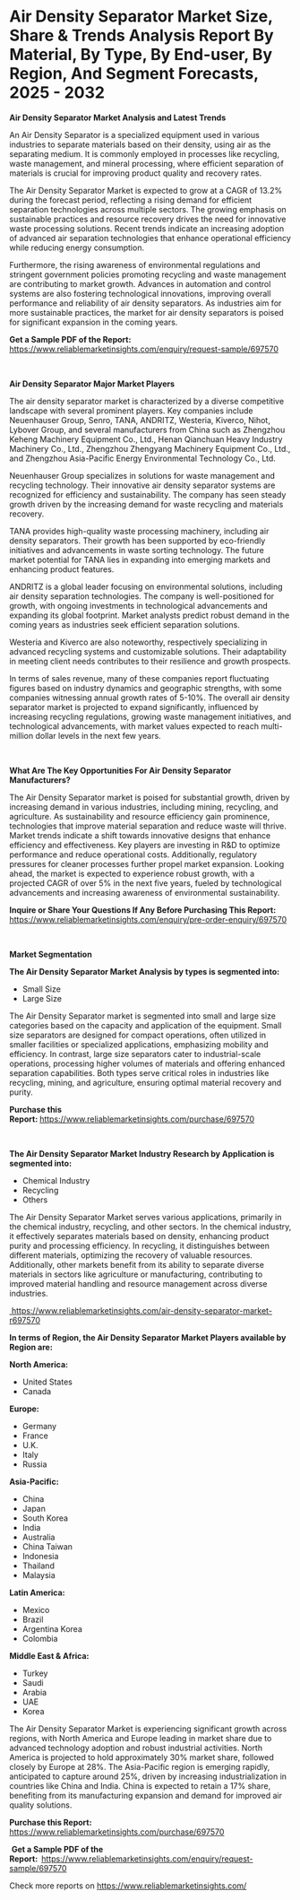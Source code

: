 <p><h1>Air Density Separator Market Size, Share & Trends Analysis Report By Material, By Type, By End-user, By Region, And Segment Forecasts, 2025 - 2032</h1></p><p><strong>Air Density Separator Market Analysis and Latest Trends</strong></p>
<p><p>An Air Density Separator is a specialized equipment used in various industries to separate materials based on their density, using air as the separating medium. It is commonly employed in processes like recycling, waste management, and mineral processing, where efficient separation of materials is crucial for improving product quality and recovery rates.</p><p>The Air Density Separator Market is expected to grow at a CAGR of 13.2% during the forecast period, reflecting a rising demand for efficient separation technologies across multiple sectors. The growing emphasis on sustainable practices and resource recovery drives the need for innovative waste processing solutions. Recent trends indicate an increasing adoption of advanced air separation technologies that enhance operational efficiency while reducing energy consumption. </p><p>Furthermore, the rising awareness of environmental regulations and stringent government policies promoting recycling and waste management are contributing to market growth. Advances in automation and control systems are also fostering technological innovations, improving overall performance and reliability of air density separators. As industries aim for more sustainable practices, the market for air density separators is poised for significant expansion in the coming years.</p></p>
<p><strong>Get a Sample PDF of the Report:&nbsp;</strong> <a href="https://www.reliablemarketinsights.com/enquiry/request-sample/697570?utm_campaign=2311&utm_medium=2&utm_source=Github&utm_content=ia&utm_term=17022025&utm_id=air-density-separator">https://www.reliablemarketinsights.com/enquiry/request-sample/697570</a></p>
<p>&nbsp;</p>
<p><strong>Air Density Separator Major Market Players</strong></p>
<p><p>The air density separator market is characterized by a diverse competitive landscape with several prominent players. Key companies include Neuenhauser Group, Senro, TANA, ANDRITZ, Westeria, Kiverco, Nihot, Lybover Group, and several manufacturers from China such as Zhengzhou Keheng Machinery Equipment Co., Ltd., Henan Qianchuan Heavy Industry Machinery Co., Ltd., Zhengzhou Zhengyang Machinery Equipment Co., Ltd., and Zhengzhou Asia-Pacific Energy Environmental Technology Co., Ltd.</p><p>Neuenhauser Group specializes in solutions for waste management and recycling technology. Their innovative air density separator systems are recognized for efficiency and sustainability. The company has seen steady growth driven by the increasing demand for waste recycling and materials recovery.</p><p>TANA provides high-quality waste processing machinery, including air density separators. Their growth has been supported by eco-friendly initiatives and advancements in waste sorting technology. The future market potential for TANA lies in expanding into emerging markets and enhancing product features.</p><p>ANDRITZ is a global leader focusing on environmental solutions, including air density separation technologies. The company is well-positioned for growth, with ongoing investments in technological advancements and expanding its global footprint. Market analysts predict robust demand in the coming years as industries seek efficient separation solutions.</p><p>Westeria and Kiverco are also noteworthy, respectively specializing in advanced recycling systems and customizable solutions. Their adaptability in meeting client needs contributes to their resilience and growth prospects.</p><p>In terms of sales revenue, many of these companies report fluctuating figures based on industry dynamics and geographic strengths, with some companies witnessing annual growth rates of 5-10%. The overall air density separator market is projected to expand significantly, influenced by increasing recycling regulations, growing waste management initiatives, and technological advancements, with market values expected to reach multi-million dollar levels in the next few years.</p></p>
<p>&nbsp;</p>
<p><strong>What Are The Key Opportunities For Air Density Separator Manufacturers?</strong></p>
<p><p>The Air Density Separator market is poised for substantial growth, driven by increasing demand in various industries, including mining, recycling, and agriculture. As sustainability and resource efficiency gain prominence, technologies that improve material separation and reduce waste will thrive. Market trends indicate a shift towards innovative designs that enhance efficiency and effectiveness. Key players are investing in R&D to optimize performance and reduce operational costs. Additionally, regulatory pressures for cleaner processes further propel market expansion. Looking ahead, the market is expected to experience robust growth, with a projected CAGR of over 5% in the next five years, fueled by technological advancements and increasing awareness of environmental sustainability.</p></p>
<p><strong>Inquire or Share Your Questions If Any Before Purchasing This Report:</strong> <a href="https://www.reliablemarketinsights.com/enquiry/pre-order-enquiry/697570?utm_campaign=2311&utm_medium=2&utm_source=Github&utm_content=ia&utm_term=17022025&utm_id=air-density-separator">https://www.reliablemarketinsights.com/enquiry/pre-order-enquiry/697570</a></p>
<p>&nbsp;</p>
<p><strong>Market Segmentation</strong></p>
<p><strong>The Air Density Separator Market Analysis by types is segmented into:</strong></p>
<p><ul><li>Small Size</li><li>Large Size</li></ul></p>
<p><p>The Air Density Separator market is segmented into small and large size categories based on the capacity and application of the equipment. Small size separators are designed for compact operations, often utilized in smaller facilities or specialized applications, emphasizing mobility and efficiency. In contrast, large size separators cater to industrial-scale operations, processing higher volumes of materials and offering enhanced separation capabilities. Both types serve critical roles in industries like recycling, mining, and agriculture, ensuring optimal material recovery and purity.</p></p>
<p><strong>Purchase this Report:&nbsp;</strong><a href="https://www.reliablemarketinsights.com/purchase/697570?utm_campaign=2311&utm_medium=2&utm_source=Github&utm_content=ia&utm_term=17022025&utm_id=air-density-separator">https://www.reliablemarketinsights.com/purchase/697570</a></p>
<p>&nbsp;</p>
<p><strong>The Air Density Separator Market Industry Research by Application is segmented into:</strong></p>
<p><ul><li>Chemical Industry</li><li>Recycling</li><li>Others</li></ul></p>
<p><p>The Air Density Separator Market serves various applications, primarily in the chemical industry, recycling, and other sectors. In the chemical industry, it effectively separates materials based on density, enhancing product purity and processing efficiency. In recycling, it distinguishes between different materials, optimizing the recovery of valuable resources. Additionally, other markets benefit from its ability to separate diverse materials in sectors like agriculture or manufacturing, contributing to improved material handling and resource management across diverse industries.</p></p>
<p><a href="https://www.reliablemarketinsights.com/air-density-separator-market-r697570?utm_campaign=2311&utm_medium=2&utm_source=Github&utm_content=ia&utm_term=17022025&utm_id=air-density-separator">&nbsp;https://www.reliablemarketinsights.com/air-density-separator-market-r697570</a></p>
<p><strong>In terms of Region, the Air Density Separator Market Players available by Region are:</strong></p>
<p>
    <p> <strong> North America: </strong>
        <ul>
            <li>United States</li>
            <li>Canada</li>
        </ul>
        </p> 
    <p> <strong> Europe: </strong>
        <ul>
            <li>Germany</li>
            <li>France</li>
            <li>U.K.</li>
            <li>Italy</li>
            <li>Russia</li>
        </ul>
        </p> 
    <p> <strong> Asia-Pacific: </strong>
        <ul>
            <li>China</li>
            <li>Japan</li>
            <li>South Korea</li>
            <li>India</li>
            <li>Australia</li>
            <li>China Taiwan</li>
            <li>Indonesia</li>
            <li>Thailand</li>
            <li>Malaysia</li>
        </ul>
        </p> 
    <p> <strong> Latin America: </strong>
        <ul>
            <li>Mexico</li>
            <li>Brazil</li>
            <li>Argentina Korea</li>
            <li>Colombia</li>
        </ul>
        </p> 
    <p> <strong> Middle East & Africa: </strong>
        <ul>
            <li>Turkey</li>
            <li>Saudi</li>
            <li>Arabia</li>
            <li>UAE</li>
            <li>Korea</li>
        </ul>
    </p>
    </p>
<p><p>The Air Density Separator Market is experiencing significant growth across regions, with North America and Europe leading in market share due to advanced technology adoption and robust industrial activities. North America is projected to hold approximately 30% market share, followed closely by Europe at 28%. The Asia-Pacific region is emerging rapidly, anticipated to capture around 25%, driven by increasing industrialization in countries like China and India. China is expected to retain a 17% share, benefiting from its manufacturing expansion and demand for improved air quality solutions.</p></p>
<p><strong>Purchase this Report: </strong><a href="https://www.reliablemarketinsights.com/purchase/697570?utm_campaign=2311&utm_medium=2&utm_source=Github&utm_content=ia&utm_term=17022025&utm_id=air-density-separator">https://www.reliablemarketinsights.com/purchase/697570</a></p>
<p>&nbsp;<strong>Get a Sample PDF of the Report:&nbsp;&nbsp;</strong><a href="https://www.reliablemarketinsights.com/enquiry/request-sample/697570?utm_campaign=2311&utm_medium=2&utm_source=Github&utm_content=ia&utm_term=17022025&utm_id=air-density-separator">https://www.reliablemarketinsights.com/enquiry/request-sample/697570</a></p>
<p><strong></strong></p>
<p>Check more reports on <a href="https://www.reliablemarketinsights.com/?utm_campaign=2311&utm_medium=2&utm_source=Github&utm_content=ia&utm_term=17022025&utm_id=air-density-separator">https://www.reliablemarketinsights.com/</a></p>